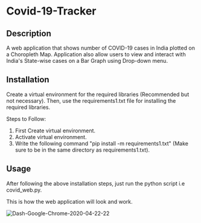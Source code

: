 # Covid-19-Tracker

## Description 
A web application that shows number of COVID-19 cases in India plotted on a Choropleth Map. Application also allow users to view and interact with India's State-wise cases on a Bar Graph using Drop-down menu.

## Installation
Create a virtual environment for the required libraries (Recommended but not necessary).
Then, use the requirements1.txt file for installing the required libraries.

Steps to Follow:
  1. First Create virtual environment.
  2. Activate virtual environment.
  3. Write the following command "pip install -m requirements1.txt" (Make sure to be in the same directory as requirements1.txt).

## Usage
After following the above installation steps, just run the python script i.e covid_web.py.

This is how the web application will look and work.

![Dash-Google-Chrome-2020-04-22-22](https://user-images.githubusercontent.com/60289706/80123931-27b17880-85ad-11ea-9406-734604788616.gif)
